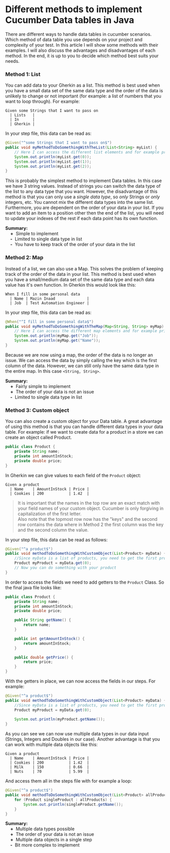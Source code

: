 # Different methods to implement Cucumber Data tables in Java

There are different ways to handle data tables in cucumber scenarios. Which method of data table you use depends on your project and complexity of your test. In this article I will show some methods with their examples. I will also discuss the advantages and disadvantages of each method. In the end, it is up to you to decide which method best suits your needs.

### Method 1: List
You can add data to your Gherkin as a list. 
This method is best used when you have a small data set of the same data type and the order of the data is unlikely to change or not important (for example: a list of numbers that you want to loop through).
For example:
```gherkin
Given some Strings that I want to pass on
  | Lists   |
  | In      |
  | Gherkin |
```

In your step file, this data can be read as:
```java
@Given("^some Strings that I want to pass on$")
public void myMethodToDoSomethingWithTheList(List<String> myList) {
    // Here I can access the different list elements and for example print them
    System.out.println(myList.get(0));
    System.out.println(myList.get(1));
    System.out.println(myList.get(2));
}
```

This is probably the simplest method to implement Data tables. In this case we have 3 string values. Instead of strings you can switch the data type of the list to any data type that you want. However, the disadvantage of this method is that you can only use a *single data type*, so *only* Strings or *only* integers, etc. You cannot mix the different data types into the same list. Furthermore, you are dependent on the order of your data in your list. If you want to add an item to a position other then the end of the list, you will need to update your indexes of the rest if each data point has its own function.

**Summary:**  
&nbsp;&nbsp;&nbsp;&nbsp;**\+**&nbsp; Simple to implement  
&nbsp;&nbsp;&nbsp;&nbsp;**\-**&nbsp; Limited to single data type in list  
&nbsp;&nbsp;&nbsp;&nbsp;**\-**&nbsp; You have to keep track of the order of your data in the list  

### Method 2: Map
Instead of a list, we can also use a Map. This solves the problem of keeping track of the order of the data in your list. 
This method is best used when you have a small/medium data set of the same data type and each data value has it's own function.
In Gherkin this would look like this:
```gherkin
When I fill in some personal data
  | Name | Mazin Inaad              |
  | Job  | Test Automation Engineer |
```

In your step file, this data can be read as:
```java
@When("^I fill in some personal data$")
public void myMethodToDoSomethingWithTheMap(Map<String, String> myMap) {
    // Here I can access the different map elements and for example print them
    System.out.println(myMap.get("Job"));
    System.out.println(myMap.get("Name"));
}
```
Because we are now using a map, the order of the data is no longer an issue. We can access the data by simply calling the key which is the first column of the data. However, we can still only have the same data type in the entire map. In this case `<String, String>`.

**Summary:**  
&nbsp;&nbsp;&nbsp;&nbsp;**\+**&nbsp; Fairly simple to implement  
&nbsp;&nbsp;&nbsp;&nbsp;**\+**&nbsp; The order of your data is not an issue  
&nbsp;&nbsp;&nbsp;&nbsp;**\-**&nbsp; Limited to single data type in list  

### Method 3: Custom object
You can also create a custom object for your Data table. A great advantage of using this method is that you can handle different data types in your data table. For example: if we want to create data for a product in a store we can create an object called Product.
```java
public class Product {
    private String name;
    private int amountInStock;
    private double price;
}
```
In Gherkin we can give values to each field of the `Product` object:
```gherkin
Given a product
  | Name    | AmountInStock | Price |
  | Cookies | 200           | 1.42  |
```
> It is important that the names in the top row are an exact match with your field names of your custom object. Cucumber is only forgiving in capitalization of the first letter.  
> Also note that the topmost row now has the "keys" and the second row contains the data where in Method 2 the first column was the key and the second column the value.

In your step file, this data can be read as follows:
```java
@Given("^a product$")
public void methodToDoSomethingWithCustomObject(List<Product> myData) {
    //Since myData is a list of products, you need to get the first product in order to access it
    Product myProduct = myData.get(0);
    // Now you can do something with your product
}
```
In order to access the fields we need to add getters to the `Product` Class. So the final java file looks like:
```java
public class Product {
    private String name;
    private int amountInStock;
    private double price;

    public String getName() {
        return name;
    }

    public int getAmountInStock() {
        return amountInStock;
    }

    public double getPrice() {
        return price;
    }
}
```
With the getters in place, we can now access the fields in our steps. For example:
```java
@Given("^a product$")
public void methodToDoSomethingWithCustomObject(List<Product> myData) {
    //Since myData is a list of products, you need to get the first product in order to access it
    Product myProduct = myData.get(0);
    
    System.out.println(myProduct.getName());
}
```

As you can see we can now use multiple data types in our data input (Strings, Integers and Doubles in our case). Another advantage is that you can work with multiple data objects like this:
```gherkin
Given a product
  | Name    | AmountInStock | Price |
  | Cookies | 200           | 1.42  |
  | Milk    | 150           | 0.66  |
  | Nuts    | 70            | 5.99  |
```
And access them all in the steps file with for example a loop:
```java
@Given("^a product$")
public void methodToDoSomethingWithCustomObject(List<Product> allProducts) {
    for (Product singleProduct : allProducts) {
        System.out.println(singleProduct.getName());    
    }
}
```
**Summary:**  
&nbsp;&nbsp;&nbsp;&nbsp;**\+**&nbsp; Multiple data types possible  
&nbsp;&nbsp;&nbsp;&nbsp;**\+**&nbsp; The order of your data is not an issue  
&nbsp;&nbsp;&nbsp;&nbsp;**\+**&nbsp; Multiple data objects in a single step  
&nbsp;&nbsp;&nbsp;&nbsp;**\-**&nbsp; Bit more complex to implement  